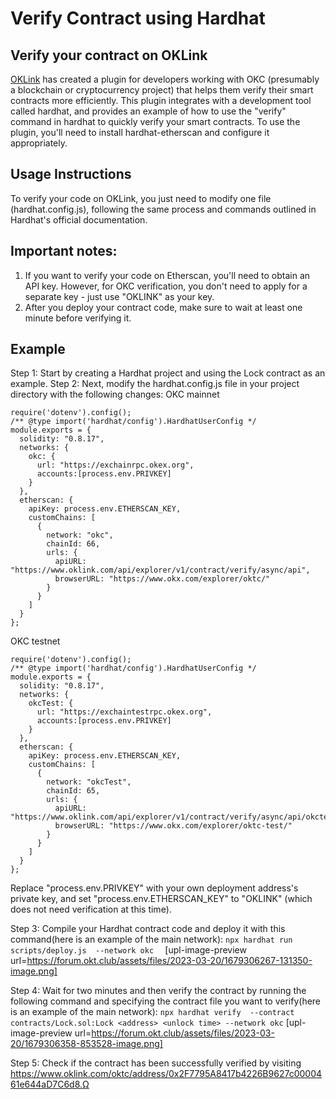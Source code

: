 # Verify Contract using Hardhat
## Verify your contract on OKLink
[OKLink](https://www.okx.com/explorer/oktc "OKLink") has created a plugin for developers working with OKC (presumably a blockchain or cryptocurrency project) that helps them verify their smart contracts more efficiently. This plugin integrates with a development tool called hardhat, and provides an example of how to use the "verify" command in hardhat to quickly verify your smart contracts. To use the plugin, you'll need to install hardhat-etherscan and configure it appropriately.

## Usage Instructions
To verify your code on OKLink, you just need to modify one file (hardhat.config.js), following the same process and commands outlined in Hardhat's official documentation.

## Important notes:
1. If you want to verify your code on Etherscan, you'll need to obtain an API key. However, for OKC verification, you don't need to apply for a separate key - just use "OKLINK" as your key.
2. After you deploy your contract code, make sure to wait at least one minute before verifying it.

## Example
Step 1: Start by creating a Hardhat project and using the Lock contract as an example. 
Step 2: Next, modify the hardhat.config.js file in your project directory with the following changes: 
OKC mainnet
```require("@nomicfoundation/hardhat-toolbox");
require('dotenv').config();
/** @type import('hardhat/config').HardhatUserConfig */
module.exports = {
  solidity: "0.8.17",
  networks: {
    okc: {
      url: "https://exchainrpc.okex.org",
      accounts:[process.env.PRIVKEY]
    }
  },
  etherscan: {
    apiKey: process.env.ETHERSCAN_KEY,
    customChains: [
      {
        network: "okc",
        chainId: 66,
        urls: {
          apiURL: "https://www.oklink.com/api/explorer/v1/contract/verify/async/api",
          browserURL: "https://www.okx.com/explorer/oktc/"
        }
      }
    ]
  }
};
```
OKC testnet
```require("@nomiclabs/hardhat-etherscan");
require('dotenv').config();
/** @type import('hardhat/config').HardhatUserConfig */
module.exports = {
  solidity: "0.8.17",
  networks: {
    okcTest: {
      url: "https://exchaintestrpc.okex.org",
      accounts:[process.env.PRIVKEY]
    }
  },
  etherscan: {
    apiKey: process.env.ETHERSCAN_KEY,
    customChains: [
      {
        network: "okcTest",
        chainId: 65,
        urls: {
          apiURL: "https://www.oklink.com/api/explorer/v1/contract/verify/async/api/okctest",
          browserURL: "https://www.okx.com/explorer/oktc-test/"
        }
      }
    ]
  }
};
```
Replace "process.env.PRIVKEY" with your own deployment address's private key, and set "process.env.ETHERSCAN_KEY" to "OKLINK" (which does not need verification at this time). 

Step 3: Compile your Hardhat contract code and deploy it with this command(here is an example of the main network): 
```npx hardhat run scripts/deploy.js  --network okc  ```
[upl-image-preview url=https://forum.okt.club/assets/files/2023-03-20/1679306267-131350-image.png]

Step 4: Wait for two minutes and then verify the contract by running the following command and specifying the contract file you want to verify(here is an example of the main network): 
```npx hardhat verify  --contract contracts/Lock.sol:Lock <address> <unlock time> --network okc```
[upl-image-preview url=https://forum.okt.club/assets/files/2023-03-20/1679306358-853528-image.png]


Step 5: Check if the contract has been successfully verified by visiting https://www.oklink.com/oktc/address/0x2F7795A8417b4226B9627c0000461e644aD7C6d8.Ω
